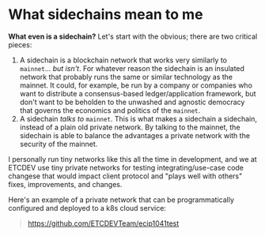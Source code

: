# What sidechains mean to me


__What even is a sidechain?__ Let's start with the obvious; there are two critical pieces: 

1. A sidechain is a blockchain network that works very similarly to `mainnet`... _but isn't_. For whatever reason the sidechain is an insulated network that probably runs the same or similar technology as the mainnet. It could, for example, be run by a company or companies who want to distribute a consensus-based ledger/application framework, but don't want to be beholden to the unwashed and agnostic democracy that governs the economics and politics of the `mainnet`.
2. A sidechain _talks to_ `mainnet`. This is what makes a sidechain a sidechain, instead of a plain old private network. By talking to the mainnet, the sidechain is able to balance the advantages a private network with the security of the mainnet. 

I personally run tiny networks like this all the time in development, and we at ETCDEV use tiny private networks for testing integrating/use-case code changese that would impact client protocol and "plays well with others" fixes, improvements, and changes.

Here's an example of a private network that can be programmatically configured and deployed to a k8s cloud service:

> https://github.com/ETCDEVTeam/ecip1041test


